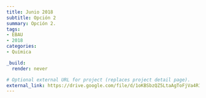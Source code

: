 ```yaml
---
title: Junio 2018
subtitle: Opción 2
summary: Opción 2.
tags:
- EBAU
- 2018
categories:
- Química

_build:
  render: never

# Optional external URL for project (replaces project detail page).
external_link: https://drive.google.com/file/d/1oKBSbzQZ5LtaAgToFjVa4R1YLx6EIofm/view
---
```

